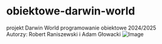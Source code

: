# obiektowe-darwin-world
projekt Darwin World programowanie obiektowe 2024/2025  
Autorzy: Robert Raniszewski i Adam Głowacki
![Image](https://github.com/user-attachments/assets/53eeea12-ba7e-49e5-bc3f-2d787b3f35ef)
